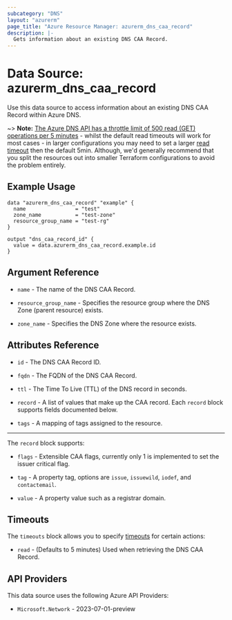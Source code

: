 ```yaml
---
subcategory: "DNS"
layout: "azurerm"
page_title: "Azure Resource Manager: azurerm_dns_caa_record"
description: |-
  Gets information about an existing DNS CAA Record.
---
```


# Data Source: azurerm_dns_caa_record

Use this data source to access information about an existing DNS CAA Record within Azure DNS.

~> **Note:** [The Azure DNS API has a throttle limit of 500 read (GET) operations per 5 minutes](https://docs.microsoft.com/azure/azure-resource-manager/management/request-limits-and-throttling#network-throttling) - whilst the default read timeouts will work for most cases - in larger configurations you may need to set a larger [read timeout](https://www.terraform.io/language/resources/syntax#operation-timeouts) then the default 5min. Although, we'd generally recommend that you split the resources out into smaller Terraform configurations to avoid the problem entirely.

## Example Usage

```hcl
data "azurerm_dns_caa_record" "example" {
  name                = "test"
  zone_name           = "test-zone"
  resource_group_name = "test-rg"
}

output "dns_caa_record_id" {
  value = data.azurerm_dns_caa_record.example.id
}
```

## Argument Reference

* `name` - The name of the DNS CAA Record.

* `resource_group_name` - Specifies the resource group where the DNS Zone (parent resource) exists.

* `zone_name` - Specifies the DNS Zone where the resource exists.

## Attributes Reference

* `id` - The DNS CAA Record ID.

* `fqdn` - The FQDN of the DNS CAA Record.

* `ttl` - The Time To Live (TTL) of the DNS record in seconds.

* `record` - A list of values that make up the CAA record. Each `record` block supports fields documented below.

* `tags` - A mapping of tags assigned to the resource.

---

The `record` block supports:

* `flags` - Extensible CAA flags, currently only 1 is implemented to set the issuer critical flag.

* `tag` - A property tag, options are `issue`, `issuewild`, `iodef`, and `contactemail`.

* `value` - A property value such as a registrar domain.

## Timeouts

The `timeouts` block allows you to specify [timeouts](https://www.terraform.io/language/resources/syntax#operation-timeouts) for certain actions:

* `read` - (Defaults to 5 minutes) Used when retrieving the DNS CAA Record.

## API Providers
<!-- This section is generated, changes will be overwritten -->
This data source uses the following Azure API Providers:

* `Microsoft.Network` - 2023-07-01-preview
